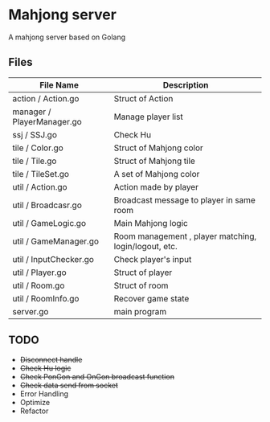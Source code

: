 # Mahjong server

A mahjong server based on Golang

## Files

| File Name | Description |
| --- | --- |
| action / Action.go | Struct of Action |
| manager / PlayerManager.go | Manage player list |
| ssj / SSJ.go | Check Hu |
| tile / Color.go | Struct of Mahjong color |
| tile / Tile.go | Struct of Mahjong tile |
| tile / TileSet.go | A set of Mahjong color |
| util / Action.go | Action made by player |
| util / Broadcasr.go | Broadcast message to player in same room |
| util / GameLogic.go | Main Mahjong logic |
| util / GameManager.go | Room management , player matching, login/logout, etc. |
| util / InputChecker.go | Check player's input |
| util / Player.go | Struct of player |
| util / Room.go | Struct of room |
| util / RoomInfo.go | Recover game state |
| server.go | main program |

## TODO

- ~~Disconnect handle~~
- ~~Check Hu logic~~
- ~~Check PonGon and OnGon broadcast function~~
- ~~Check data send from socket~~
- Error Handling
- Optimize
- Refactor